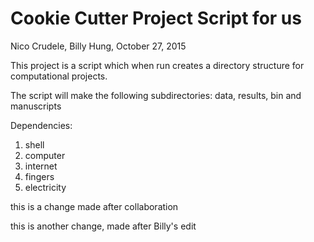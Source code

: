 # Cookie Cutter Project Script for us
Nico Crudele, Billy Hung,  October 27, 2015

This project is a script which when run creates a directory structure for computational projects.

The script will make the following subdirectories: data, results, bin and manuscripts

Dependencies: 
1) shell 
2) computer
3) internet
4) fingers
5) electricity

this is a change made after collaboration

this is another change, made after Billy's edit
